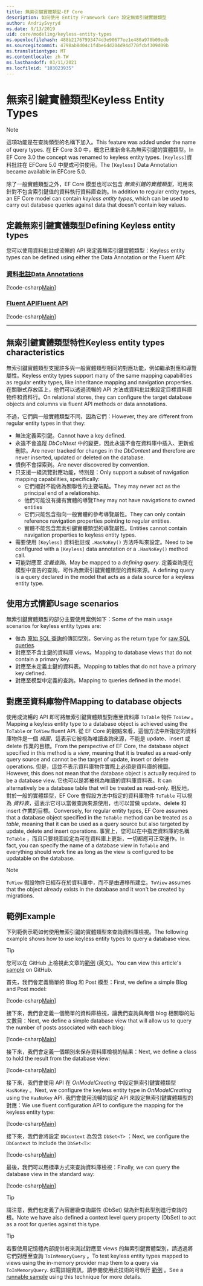 ```yaml
---
title: 無索引鍵實體類型-EF Core
description: 如何使用 Entity Framework Core 設定無索引鍵實體類型
author: AndriySvyryd
ms.date: 9/13/2019
uid: core/modeling/keyless-entity-types
ms.openlocfilehash: 488b21767993474d3e90677ee1e480a970b09edb
ms.sourcegitcommit: 4798ab8d04c1fdbe6dd204d94d770fcbf309d09b
ms.translationtype: MT
ms.contentlocale: zh-TW
ms.lasthandoff: 03/11/2021
ms.locfileid: "103023935"
---
```

# <a name="keyless-entity-types"></a><span data-ttu-id="b7ebc-103">無索引鍵實體類型</span><span class="sxs-lookup"><span data-stu-id="b7ebc-103">Keyless Entity Types</span></span>

> [!NOTE]
> <span data-ttu-id="b7ebc-104">這項功能是在查詢類型的名稱下加入。</span><span class="sxs-lookup"><span data-stu-id="b7ebc-104">This feature was added under the name of query types.</span></span> <span data-ttu-id="b7ebc-105">在 EF Core 3.0 中，概念已重新命名為無索引鍵的實體類型。</span><span class="sxs-lookup"><span data-stu-id="b7ebc-105">In EF Core 3.0 the concept was renamed to keyless entity types.</span></span> <span data-ttu-id="b7ebc-106">`[Keyless]`資料批註在 EFCore 5.0 中變成可供使用。</span><span class="sxs-lookup"><span data-stu-id="b7ebc-106">The `[Keyless]` Data Annotation became available in EFCore 5.0.</span></span>

<span data-ttu-id="b7ebc-107">除了一般實體類型之外，EF Core 模型也可以包含 _無索引鍵的實體類型_，可用來針對不包含索引鍵值的資料執行資料庫查詢。</span><span class="sxs-lookup"><span data-stu-id="b7ebc-107">In addition to regular entity types, an EF Core model can contain _keyless entity types_, which can be used to carry out database queries against data that doesn't contain key values.</span></span>

## <a name="defining-keyless-entity-types"></a><span data-ttu-id="b7ebc-108">定義無索引鍵實體類型</span><span class="sxs-lookup"><span data-stu-id="b7ebc-108">Defining Keyless entity types</span></span>

<span data-ttu-id="b7ebc-109">您可以使用資料批註或流暢的 API 來定義無索引鍵實體類型：</span><span class="sxs-lookup"><span data-stu-id="b7ebc-109">Keyless entity types can be defined using either the Data Annotation or the Fluent API:</span></span>

### <a name="data-annotations"></a>[<span data-ttu-id="b7ebc-110">資料批註</span><span class="sxs-lookup"><span data-stu-id="b7ebc-110">Data Annotations</span></span>](#tab/data-annotations)

[!code-csharp[Main](../../../samples/core/Modeling/DataAnnotations/Keyless.cs?Name=Keyless&highlight=1)]

### <a name="fluent-api"></a>[<span data-ttu-id="b7ebc-111">Fluent API</span><span class="sxs-lookup"><span data-stu-id="b7ebc-111">Fluent API</span></span>](#tab/fluent-api)

[!code-csharp[Main](../../../samples/core/Modeling/FluentAPI/Keyless.cs?Name=Keyless&highlight=4)]

***

## <a name="keyless-entity-types-characteristics"></a><span data-ttu-id="b7ebc-112">無索引鍵實體類型特性</span><span class="sxs-lookup"><span data-stu-id="b7ebc-112">Keyless entity types characteristics</span></span>

<span data-ttu-id="b7ebc-113">無索引鍵實體類型支援許多與一般實體類型相同的對應功能，例如繼承對應和導覽屬性。</span><span class="sxs-lookup"><span data-stu-id="b7ebc-113">Keyless entity types support many of the same mapping capabilities as regular entity types, like inheritance mapping and navigation properties.</span></span> <span data-ttu-id="b7ebc-114">在關聯式存放區上，他們可以透過流暢的 API 方法或資料批註來設定目標資料庫物件和資料行。</span><span class="sxs-lookup"><span data-stu-id="b7ebc-114">On relational stores, they can configure the target database objects and columns via fluent API methods or data annotations.</span></span>

<span data-ttu-id="b7ebc-115">不過，它們與一般實體類型不同，因為它們：</span><span class="sxs-lookup"><span data-stu-id="b7ebc-115">However, they are different from regular entity types in that they:</span></span>

- <span data-ttu-id="b7ebc-116">無法定義索引鍵。</span><span class="sxs-lookup"><span data-stu-id="b7ebc-116">Cannot have a key defined.</span></span>
- <span data-ttu-id="b7ebc-117">永遠不會追蹤 _DbCoNtext_ 中的變更，因此永遠不會在資料庫中插入、更新或刪除。</span><span class="sxs-lookup"><span data-stu-id="b7ebc-117">Are never tracked for changes in the _DbContext_ and therefore are never inserted, updated or deleted on the database.</span></span>
- <span data-ttu-id="b7ebc-118">慣例不會探索到。</span><span class="sxs-lookup"><span data-stu-id="b7ebc-118">Are never discovered by convention.</span></span>
- <span data-ttu-id="b7ebc-119">只支援一組流覽對應功能，特別是：</span><span class="sxs-lookup"><span data-stu-id="b7ebc-119">Only support a subset of navigation mapping capabilities, specifically:</span></span>
  - <span data-ttu-id="b7ebc-120">它們絕對不能做為關聯性的主要端點。</span><span class="sxs-lookup"><span data-stu-id="b7ebc-120">They may never act as the principal end of a relationship.</span></span>
  - <span data-ttu-id="b7ebc-121">他們可能沒有擁有實體的導覽</span><span class="sxs-lookup"><span data-stu-id="b7ebc-121">They may not have navigations to owned entities</span></span>
  - <span data-ttu-id="b7ebc-122">它們只能包含指向一般實體的參考導覽屬性。</span><span class="sxs-lookup"><span data-stu-id="b7ebc-122">They can only contain reference navigation properties pointing to regular entities.</span></span>
  - <span data-ttu-id="b7ebc-123">實體不能包含無索引鍵實體類型的導覽屬性。</span><span class="sxs-lookup"><span data-stu-id="b7ebc-123">Entities cannot contain navigation properties to keyless entity types.</span></span>
- <span data-ttu-id="b7ebc-124">需要使用 `[Keyless]` 資料批註或 `.HasNoKey()` 方法呼叫來設定。</span><span class="sxs-lookup"><span data-stu-id="b7ebc-124">Need to be configured with a `[Keyless]` data annotation or a `.HasNoKey()` method call.</span></span>
- <span data-ttu-id="b7ebc-125">可能對應至 _定義查詢_。</span><span class="sxs-lookup"><span data-stu-id="b7ebc-125">May be mapped to a _defining query_.</span></span> <span data-ttu-id="b7ebc-126">定義查詢是在模型中宣告的查詢，可作為無索引鍵實體類型的資料來源。</span><span class="sxs-lookup"><span data-stu-id="b7ebc-126">A defining query is a query declared in the model that acts as a data source for a keyless entity type.</span></span>

## <a name="usage-scenarios"></a><span data-ttu-id="b7ebc-127">使用方式情節</span><span class="sxs-lookup"><span data-stu-id="b7ebc-127">Usage scenarios</span></span>

<span data-ttu-id="b7ebc-128">無索引鍵實體類型的部分主要使用案例如下：</span><span class="sxs-lookup"><span data-stu-id="b7ebc-128">Some of the main usage scenarios for keyless entity types are:</span></span>

- <span data-ttu-id="b7ebc-129">做為 [原始 SQL 查詢](xref:core/querying/raw-sql)的傳回型別。</span><span class="sxs-lookup"><span data-stu-id="b7ebc-129">Serving as the return type for [raw SQL queries](xref:core/querying/raw-sql).</span></span>
- <span data-ttu-id="b7ebc-130">對應至不含主鍵的資料庫 views。</span><span class="sxs-lookup"><span data-stu-id="b7ebc-130">Mapping to database views that do not contain a primary key.</span></span>
- <span data-ttu-id="b7ebc-131">對應至未定義主鍵的資料表。</span><span class="sxs-lookup"><span data-stu-id="b7ebc-131">Mapping to tables that do not have a primary key defined.</span></span>
- <span data-ttu-id="b7ebc-132">對應至模型中定義的查詢。</span><span class="sxs-lookup"><span data-stu-id="b7ebc-132">Mapping to queries defined in the model.</span></span>

## <a name="mapping-to-database-objects"></a><span data-ttu-id="b7ebc-133">對應至資料庫物件</span><span class="sxs-lookup"><span data-stu-id="b7ebc-133">Mapping to database objects</span></span>

<span data-ttu-id="b7ebc-134">使用或流暢的 API 即可將無索引鍵實體類型對應至資料庫 `ToTable` 物件 `ToView` 。</span><span class="sxs-lookup"><span data-stu-id="b7ebc-134">Mapping a keyless entity type to a database object is achieved using the `ToTable` or `ToView` fluent API.</span></span> <span data-ttu-id="b7ebc-135">從 EF Core 的觀點來看，這個方法中所指定的資料庫物件是一個 _視圖_，這表示它被視為唯讀查詢來源，不能是 update、insert 或 delete 作業的目標。</span><span class="sxs-lookup"><span data-stu-id="b7ebc-135">From the perspective of EF Core, the database object specified in this method is a _view_, meaning that it is treated as a read-only query source and cannot be the target of update, insert or delete operations.</span></span> <span data-ttu-id="b7ebc-136">但是，這並不表示資料庫物件實際上必須是資料庫的視圖。</span><span class="sxs-lookup"><span data-stu-id="b7ebc-136">However, this does not mean that the database object is actually required to be a database view.</span></span> <span data-ttu-id="b7ebc-137">它也可以是將被視為唯讀的資料庫資料表。</span><span class="sxs-lookup"><span data-stu-id="b7ebc-137">It can alternatively be a database table that will be treated as read-only.</span></span> <span data-ttu-id="b7ebc-138">相反地，對於一般的實體類型，EF Core 會假設方法中指定的資料庫物件 `ToTable` 可以視為 _資料表_，這表示它可以當做查詢來源使用，也可以當做 update、delete 和 insert 作業的目標。</span><span class="sxs-lookup"><span data-stu-id="b7ebc-138">Conversely, for regular entity types, EF Core assumes that a database object specified in the `ToTable` method can be treated as a _table_, meaning that it can be used as a query source but also targeted by update, delete and insert operations.</span></span> <span data-ttu-id="b7ebc-139">事實上，您可以在中指定資料庫的名稱 `ToTable` ，而且只要視圖設定為可在資料庫上更新，一切都應可正常運作。</span><span class="sxs-lookup"><span data-stu-id="b7ebc-139">In fact, you can specify the name of a database view in `ToTable` and everything should work fine as long as the view is configured to be updatable on the database.</span></span>

> [!NOTE]
> <span data-ttu-id="b7ebc-140">`ToView` 假設物件已經存在於資料庫中，而不是由遷移所建立。</span><span class="sxs-lookup"><span data-stu-id="b7ebc-140">`ToView` assumes that the object already exists in the database and it won't be created by migrations.</span></span>

## <a name="example"></a><span data-ttu-id="b7ebc-141">範例</span><span class="sxs-lookup"><span data-stu-id="b7ebc-141">Example</span></span>

<span data-ttu-id="b7ebc-142">下列範例示範如何使用無索引鍵的實體類型來查詢資料庫檢視。</span><span class="sxs-lookup"><span data-stu-id="b7ebc-142">The following example shows how to use keyless entity types to query a database view.</span></span>

> [!TIP]
> <span data-ttu-id="b7ebc-143">您可以在 GitHub 上檢視此文章的[範例](https://github.com/dotnet/EntityFramework.Docs/tree/main/samples/core/KeylessEntityTypes) \(英文\)。</span><span class="sxs-lookup"><span data-stu-id="b7ebc-143">You can view this article's [sample](https://github.com/dotnet/EntityFramework.Docs/tree/main/samples/core/KeylessEntityTypes) on GitHub.</span></span>

<span data-ttu-id="b7ebc-144">首先，我們會定義簡單的 Blog 和 Post 模型：</span><span class="sxs-lookup"><span data-stu-id="b7ebc-144">First, we define a simple Blog and Post model:</span></span>

[!code-csharp[Main](../../../samples/core/KeylessEntityTypes/Program.cs#Entities)]

<span data-ttu-id="b7ebc-145">接下來，我們會定義一個簡單的資料庫檢視，讓我們查詢與每個 blog 相關聯的貼文數目：</span><span class="sxs-lookup"><span data-stu-id="b7ebc-145">Next, we define a simple database view that will allow us to query the number of posts associated with each blog:</span></span>

[!code-csharp[Main](../../../samples/core/KeylessEntityTypes/Program.cs#View)]

<span data-ttu-id="b7ebc-146">接下來，我們會定義一個類別來保存資料庫檢視的結果：</span><span class="sxs-lookup"><span data-stu-id="b7ebc-146">Next, we define a class to hold the result from the database view:</span></span>

[!code-csharp[Main](../../../samples/core/KeylessEntityTypes/Program.cs#KeylessEntityType)]

<span data-ttu-id="b7ebc-147">接下來，我們會使用 API 在 _OnModelCreating_ 中設定無索引鍵實體類型 `HasNoKey` 。</span><span class="sxs-lookup"><span data-stu-id="b7ebc-147">Next, we configure the keyless entity type in _OnModelCreating_ using the `HasNoKey` API.</span></span>
<span data-ttu-id="b7ebc-148">我們會使用流暢的設定 API 來設定無索引鍵實體類型的對應：</span><span class="sxs-lookup"><span data-stu-id="b7ebc-148">We use fluent configuration API to configure the mapping for the keyless entity type:</span></span>

[!code-csharp[Main](../../../samples/core/KeylessEntityTypes/Program.cs#Configuration)]

<span data-ttu-id="b7ebc-149">接下來，我們會將設定 `DbContext` 為包含 `DbSet<T>` ：</span><span class="sxs-lookup"><span data-stu-id="b7ebc-149">Next, we configure the `DbContext` to include the `DbSet<T>`:</span></span>

[!code-csharp[Main](../../../samples/core/KeylessEntityTypes/Program.cs#DbSet)]

<span data-ttu-id="b7ebc-150">最後，我們可以用標準方式來查詢資料庫檢視：</span><span class="sxs-lookup"><span data-stu-id="b7ebc-150">Finally, we can query the database view in the standard way:</span></span>

[!code-csharp[Main](../../../samples/core/KeylessEntityTypes/Program.cs#Query)]

> [!TIP]
> <span data-ttu-id="b7ebc-151">請注意，我們也定義了內容層級查詢屬性 (DbSet) 做為針對此型別進行查詢的根。</span><span class="sxs-lookup"><span data-stu-id="b7ebc-151">Note we have also defined a context level query property (DbSet) to act as a root for queries against this type.</span></span>

> [!TIP]
> <span data-ttu-id="b7ebc-152">若要使用記憶體內部提供者來測試對應至 views 的無索引鍵實體型別，請透過將它們對應至查詢 `ToInMemoryQuery` 。</span><span class="sxs-lookup"><span data-stu-id="b7ebc-152">To test keyless entity types mapped to views using the in-memory provider map them to a query via `ToInMemoryQuery`.</span></span> <span data-ttu-id="b7ebc-153">如需詳細資訊，請參閱使用此技術的可執行 [範例](https://github.com/dotnet/EntityFramework.Docs/tree/main/samples/core/Miscellaneous/Testing/ItemsWebApi/) 。</span><span class="sxs-lookup"><span data-stu-id="b7ebc-153">See a [runnable sample](https://github.com/dotnet/EntityFramework.Docs/tree/main/samples/core/Miscellaneous/Testing/ItemsWebApi/) using this technique for more details.</span></span>
